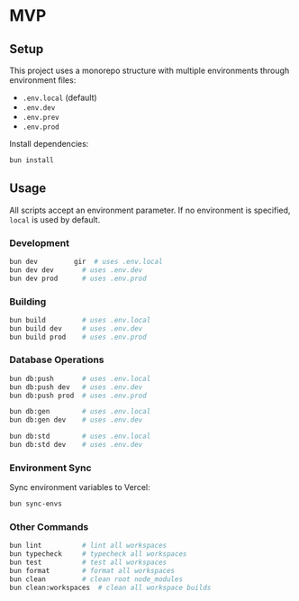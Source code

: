 # MVP

## Setup

This project uses a monorepo structure with multiple environments through environment files:
- `.env.local` (default)
- `.env.dev`
- `.env.prev` 
- `.env.prod`

Install dependencies:
```bash
bun install
```

## Usage

All scripts accept an environment parameter. If no environment is specified, `local` is used by default.

### Development
```bash
bun dev         gir  # uses .env.local
bun dev dev       # uses .env.dev
bun dev prod      # uses .env.prod
```

### Building
```bash
bun build         # uses .env.local
bun build dev     # uses .env.dev
bun build prod    # uses .env.prod
```

### Database Operations
```bash
bun db:push       # uses .env.local
bun db:push dev   # uses .env.dev
bun db:push prod  # uses .env.prod

bun db:gen        # uses .env.local
bun db:gen dev    # uses .env.dev

bun db:std        # uses .env.local
bun db:std dev    # uses .env.dev
```

### Environment Sync
Sync environment variables to Vercel:
```bash
bun sync-envs
```

### Other Commands
```bash
bun lint          # lint all workspaces
bun typecheck     # typecheck all workspaces
bun test          # test all workspaces
bun format        # format all workspaces
bun clean         # clean root node_modules
bun clean:workspaces  # clean all workspace builds
```
